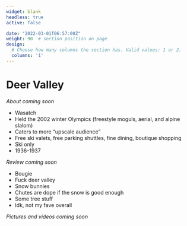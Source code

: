 ```yaml
---
widget: blank
headless: true
active: false

date: "2022-03-01T06:57:00Z"
weight: 90  # section position on page
design:
  # Choose how many columns the section has. Valid values: 1 or 2.
  columns: '1'
---
```


# Deer Valley
*About coming soon*
- Wasatch
- Held the 2002 winter Olympics (freestyle moguls, aerial, and alpine slalom)
- Caters to more “upscale audience”
- Free ski valets, free parking shuttles, fine dining, boutique shopping
- Ski only
- 1936-1937


*Review coming soon*
- Bougie
- Fuck deer valley
- Snow bunnies
- Chutes are dope if the snow is good enough
- Some tree stuff
- Idk, not my fave overall


*Pictures and videos coming soon*